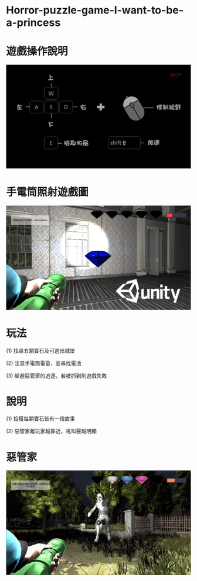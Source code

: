 # Horror-puzzle-game-I-want-to-be-a-princess

# 遊戲操作說明

![image](https://github.com/PeiCing/Horror-puzzle-game-I-want-to-be-a-princess/blob/main/img/遊戲操作說明.png)

# 手電筒照射遊戲圖

![image](https://github.com/PeiCing/Horror-puzzle-game-I-want-to-be-a-princess/blob/main/img/手電筒照射遊戲圖.png)

# 玩法

(1) 找尋五顆寶石及可逃出城堡

(2) 注意手電筒電量，並尋找電池

(3) 躲避惡管家的追逐，若被抓到則遊戲失敗

# 說明

(1) 拾獲每顆寶石皆有一段故事

(2) 惡管家離玩家越靠近，吼叫聲越明顯

# 惡管家

![image](https://github.com/PeiCing/Horror-puzzle-game-I-want-to-be-a-princess/blob/main/img/惡管家.png)

